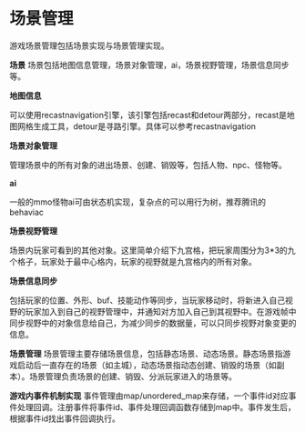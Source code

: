 # 场景管理

游戏场景管理包括场景实现与场景管理实现。

**场景**
场景包括地图信息管理，场景对象管理，ai，场景视野管理，场景信息同步等。

**地图信息**

可以使用recastnavigation引擎，该引擎包括recast和detour两部分，recast是地图网格生成工具，detour是寻路引擎。具体可以参考recastnavigation

**场景对象管理**

管理场景中的所有对象的进出场景、创建、销毁等，包括人物、npc、怪物等。

**ai**

一般的mmo怪物ai可由状态机实现，复杂点的可以用行为树，推荐腾讯的behaviac

**场景视野管理**

场景内玩家可看到的其他对象。这里简单介绍下九宫格，把玩家周围分为3*3的九个格子，玩家处于最中心格内，玩家的视野就是九宫格内的所有对象。

**场景信息同步**

包括玩家的位置、外形、buf、技能动作等同步，当玩家移动时，将新进入自己视野的玩家加入到自己的视野管理中，并通知对方加入自己到其视野中。在游戏帧中同步视野中的对象信息给自己，为减少同步的数据量，可以只同步视野对象变更的信息。

**场景管理**
场景管理主要存储场景信息，包括静态场景、动态场景。静态场景指游戏启动后一直存在的场景（如主城），动态场景指动态创建、销毁的场景（如副本）。场景管理负责场景的创建、销毁、分派玩家进入的场景等。

**游戏内事件机制实现**
事件管理由map/unordered_map来存储，一个事件id对应事件处理回调。注册事件将事件id、事件处理回调函数存储到map中。事件发生后，根据事件id找出事件回调执行。
